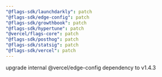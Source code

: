 ```yaml
---
"@flags-sdk/launchdarkly": patch
"@flags-sdk/edge-config": patch
"@flags-sdk/growthbook": patch
"@flags-sdk/hypertune": patch
"@vercel/flags-core": patch
"@flags-sdk/posthog": patch
"@flags-sdk/statsig": patch
"@flags-sdk/vercel": patch
---
```


upgrade internal @vercel/edge-config dependency to v1.4.3
